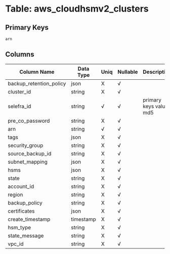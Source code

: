 # Table: aws_cloudhsmv2_clusters

## Primary Keys 

```
arn
```


## Columns 

|  Column Name   |  Data Type  | Uniq | Nullable | Description | 
|  ----  | ----  | ----  | ----  | ---- | 
| backup_retention_policy | json | X | √ |  | 
| cluster_id | string | X | √ |  | 
| selefra_id | string | √ | √ | primary keys value md5 | 
| pre_co_password | string | X | √ |  | 
| arn | string | √ | √ |  | 
| tags | json | X | √ |  | 
| security_group | string | X | √ |  | 
| source_backup_id | string | X | √ |  | 
| subnet_mapping | json | X | √ |  | 
| hsms | json | X | √ |  | 
| state | string | X | √ |  | 
| account_id | string | X | √ |  | 
| region | string | X | √ |  | 
| backup_policy | string | X | √ |  | 
| certificates | json | X | √ |  | 
| create_timestamp | timestamp | X | √ |  | 
| hsm_type | string | X | √ |  | 
| state_message | string | X | √ |  | 
| vpc_id | string | X | √ |  | 


